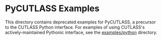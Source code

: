 # PyCUTLASS Examples

This directory contains deprecated examples for PyCUTLASS, a precursor to the CUTLASS Python interface.
For examples of using CUTLASS's actively-maintained Pythonic interface, see the [examples/python](/examples/python) directory.
